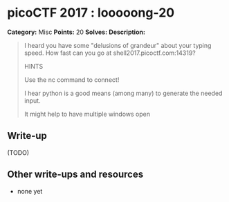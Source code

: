 # picoCTF 2017 : looooong-20

**Category:** Misc
**Points:** 20
**Solves:** 
**Description:**

> I heard you have some "delusions of grandeur" about your typing speed. How fast can you go at shell2017.picoctf.com:14319?
> 
> 
>  HINTS
> 
> Use the nc command to connect!
> 
> I hear python is a good means (among many) to generate the needed input.
> 
> It might help to have multiple windows open


## Write-up

(TODO)

## Other write-ups and resources

* none yet
